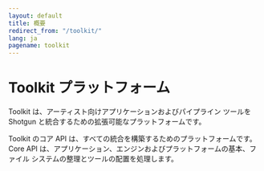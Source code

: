 ```yaml
---
layout: default
title: 概要
redirect_from: "/toolkit/"
lang: ja
pagename: toolkit
---
```


# Toolkit プラットフォーム

Toolkit は、アーティスト向けアプリケーションおよびパイプライン ツールを Shotgun と統合するための拡張可能なプラットフォームです。

Toolkit のコア API は、すべての統合を構築するためのプラットフォームです。Core API は、アプリケーション、エンジンおよびプラットフォームの基本、ファイル システムの整理とツールの配置を処理します。

